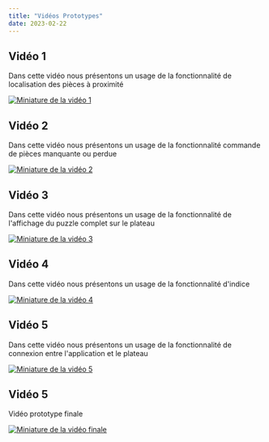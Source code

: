 ```yaml
---
title: "Vidéos Prototypes"
date: 2023-02-22
---
```

## Vidéo 1
Dans cette vidéo nous présentons un usage de la fonctionnalité de localisation des pièces à proximité

[![Miniature de la vidéo 1](https://youtu.be/eevJPEDsoWs/0.jpg)](https://youtu.be/eevJPEDsoWs)

## Vidéo 2
Dans cette vidéo nous présentons un usage de la fonctionnalité commande de pièces manquante ou perdue

[![Miniature de la vidéo 2](https://youtu.be/REsBxMq_gxg/0.jpg)](https://youtu.be/REsBxMq_gxg)

## Vidéo 3
Dans cette vidéo nous présentons un usage de la fonctionnalité de l'affichage du puzzle complet sur le plateau

[![Miniature de la vidéo 3](https://youtu.be/n17ZlMM1SJo/0.jpg)](https://youtu.be/n17ZlMM1SJo)

## Vidéo 4
Dans cette vidéo nous présentons un usage de la fonctionnalité d'indice

[![Miniature de la vidéo 4](https://youtu.be/mFiYeKZf_Kk/0.jpg)](https://youtu.be/mFiYeKZf_Kk)

## Vidéo 5
Dans cette vidéo nous présentons un usage de la fonctionnalité de connexion entre l'application et le plateau

[![Miniature de la vidéo 5](https://youtu.be/9FuDAkstKr0/0.jpg)](https://youtu.be/9FuDAkstKr0)

## Vidéo 5
Vidéo prototype finale

[![Miniature de la vidéo finale](https://youtu.be/nsinkVL5I7k/0.jpg)](https://youtu.be/nsinkVL5I7k)
